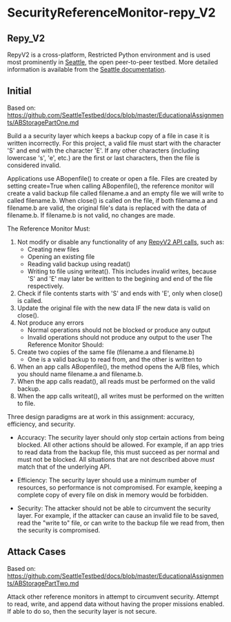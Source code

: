 # SecurityReferenceMonitor-repy_V2

## Repy_V2

RepyV2 is a cross-platform, Restricted Python environment and is used most prominently in [Seattle](https://github.com/SeattleTestbed), the open peer-to-peer testbed. More detailed
information is available from the
[Seattle documentation](https://github.com/SeattleTestbed/docs/blob/master/UnderstandingSeattle/README.md).

## Initial

Based on: https://github.com/SeattleTestbed/docs/blob/master/EducationalAssignments/ABStoragePartOne.md

Build a a security layer which keeps a backup copy of a file in case it is written incorrectly. For this project, a valid file must start with the character 'S' and end with the character 'E'. If any other characters (including lowercase 's', 'e', etc.) are the first or last characters, then the file is considered invalid.

Applications use ABopenfile() to create or open a file. Files are created by setting create=True when calling ABopenfile(), the reference monitor will create a valid backup file called filename.a and an empty file we will write to called filename.b. When close() is called on the file, if both filename.a and filename.b are valid, the original file's data is replaced with the data of filename.b. If filename.b is not valid, no changes are made.

The Reference Monitor Must:
1. Not modify or disable any functionality of any [RepyV2 API calls](../Programming/RepyV2API.md), such as:
   * Creating new files  
   * Opening an existing file  
   * Reading valid backup using readat()  
   * Writing to file using writeat(). This includes invalid writes, because  'S' and 'E'
may later be written to the begining and end of the file respectively.  
2. Check if file contents starts with 'S' and ends with 'E', only when close() is called.
3. Update the original file with the new data IF the new data is valid on close().
4. Not produce any errors  
   * Normal operations should not be blocked or produce any output  
   * Invalid operations should not produce any output to the user
The Reference Monitor Should:
1. Create two copies of the same file (filename.a and filename.b)   
   * One is a valid backup to read from, and the other is written to
2. When an app calls ABopenfile(), the method opens the A/B files, which 
 you should name filename.a and filename.b.
3. When the app calls readat(), all reads must be performed on the valid backup.
4. When the app calls writeat(), all writes must be performed on the written to file. 

Three design paradigms are at work in this assignment: accuracy,
efficiency, and security.

 * Accuracy: The security layer should only stop certain actions from being
blocked. All other actions should be allowed. For example, if an app
tries to read data from the backup file, this must succeed as per normal and
must not be blocked.  All situations that are not described above *must*
match that of the underlying API.

 * Efficiency: The security layer should use a minimum number of resources,
so performance is not compromised.  For example, keeping a complete copy of 
every file on disk in memory would be forbidden.

 * Security: The attacker should not be able to circumvent the security
layer. For example, if the attacker can cause an invalid file to be saved, read the "write to" file, or can
write to the backup file we read from, then the security is compromised.

## Attack Cases

Based on: https://github.com/SeattleTestbed/docs/blob/master/EducationalAssignments/ABStoragePartTwo.md

Attack other reference monitors in attempt to circumvent security. Attempt to read, write, and append data without having the proper missions enabled. If able to do so, then the security layer is not secure. 
